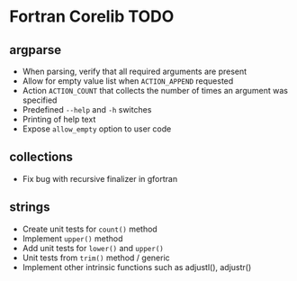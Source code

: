 # Fortran Corelib TODO #

## argparse ##

-   When parsing, verify that all required arguments are present
-   Allow for empty value list when `ACTION_APPEND` requested
-   Action `ACTION_COUNT` that collects the number of times an argument was
    specified
-   Predefined `--help` and `-h` switches
-   Printing of help text
-   Expose `allow_empty` option to user code


## collections ##
-   Fix bug with recursive finalizer in gfortran


## strings ##

-   Create unit tests for `count()` method
-   Implement `upper()` method
-   Add unit tests for `lower()` and `upper()`
-   Unit tests from `trim()` method / generic
-   Implement other intrinsic functions such as adjustl(), adjustr()
